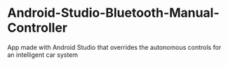 # Android-Studio-Bluetooth-Manual-Controller
App made with Android Studio that overrides the autonomous controls for an intelligent car system
